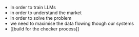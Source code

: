 - In order to train LLMs 
- in order to understand the market
- in order to solve the problem 
- we need to maximise the data flowing though our systems
- [[build for the checker process]]


